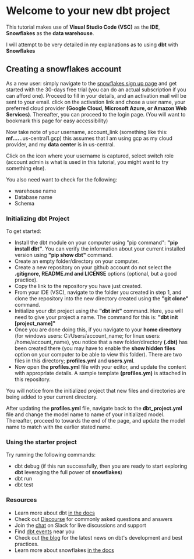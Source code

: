 # Welcome to your new dbt project

This tutorial makes use of **Visual Studio Code (VSC)** as the **IDE**, **Snowflakes** as the **data warehouse**.

I will attempt to be very detailed in my explanations as to using **dbt** with **Snowflakes**

## Creating a snowflakes account

As a new user: simply navigate to the [snowflakes sign up page](https://signup.snowflake.com/?_ga=2.39988834.1303182868.1634285132-1006226680.1634285132) and get started with the 30-days free trial (you can do an actual subscription if you can afford one). Proceed to fill in your details, and an activation mail will be sent to your email. click on the activation link and chose a user name, your preferred cloud provider **(Google Cloud, Microsoft Azure, or Amazon Web Services)**. Thereafter, you can proceed to the login page. (You will want to bookmark this page for easy accessibility)

Now take note of your username, account_link (something like this: **mf.....**.us-central1.gcp) this assumes that I am using gcp as my cloud provider, and my **data center** is in us-central. 

Click on the icon where your username is captured, select switch role (account admin is what is used in this tutorial, you might want to try something else).

You also need want to check for the following:

- warehouse name
- Database name
- Schema

### Initializing dbt Project

To get started:

- Install the dbt module on your computer using "pip command": **"pip install dbt"**. You can verify the information about your current installed version using **"pip show dbt"** command.
- Create an empty folder/directory on your computer.
- Create a new repository on your github account do not select the **.gitignore, README.md and LICENSE** options (optional, but a good practice).
- Copy the link to the repository you have just created.
- From your IDE (VSC), navigate to the folder you created in step 1, and clone the repository into the new directory created using the **"git clone"** command.
- Initialize your dbt project using the **"dbt init"** command. Here, you will need to give your project a name. The command for this is: **"dbt init [project_name]"**
- Once you are done doing this, if you navigate to your **home directory** (for windows users: C:/Users/account_name; for linux users: /home/account_name), you notice that a new folder/directory **(.dbt)** has been created there (you may have to enable the **show hidden files** option on your computer to be able to view this folder). There are two files in this directory; **profiles.yml** and **users.yml**.
- Now open the **profiles.yml** file with your editor, and update the content with appropriate details. A sample template **(profiles.ym)** is attached in this repository.

You will notice from the initialized project that new files and directories are being added to your current directory.

After updating the **profiles.yml** file, navigate back to the **dbt_project.yml** file and change the model name to name of your initialized model. Thereafter, proceed to towards the end of the page, and update the model name to match with the earlier stated name.
  
### Using the starter project

Try running the following commands:

- dbt debug (if this run successfully, then you are ready to start exploring **dbt** leveraging the full power of **snowflakes**)
- dbt run
- dbt test

### Resources

- Learn more about dbt [in the docs](https://docs.getdbt.com/docs/introduction)
- Check out [Discourse](https://discourse.getdbt.com/) for commonly asked questions and answers
- Join the [chat](https://community.getdbt.com/) on Slack for live discussions and support
- Find [dbt events](https://events.getdbt.com) near you
- Check out [the blog](https://blog.getdbt.com/) for the latest news on dbt's development and best practices.
- Learn more about snowflakes [in the docs](https://docs.snowflake.com/)

